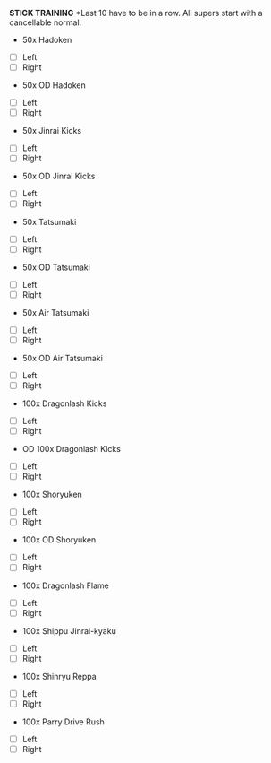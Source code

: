 **STICK TRAINING**
*Last 10 have to be in a row. All supers start with a cancellable normal.

- 50x  Hadoken
- [ ] Left
- [ ] Right
- 50x OD Hadoken
- [ ] Left
- [ ] Right
- 50x Jinrai Kicks
- [ ] Left
- [ ] Right
- 50x OD Jinrai Kicks
- [ ] Left
- [ ] Right
- 50x Tatsumaki
- [ ] Left
- [ ] Right
- 50x OD Tatsumaki
- [ ] Left
- [ ] Right
-  50x Air Tatsumaki
- [ ] Left
- [ ] Right
- 50x OD Air Tatsumaki
- [ ] Left
- [ ] Right
- 100x Dragonlash Kicks
- [ ] Left
- [ ] Right
- OD 100x Dragonlash Kicks
- [ ] Left
- [ ] Right
- 100x Shoryuken
- [ ] Left
- [ ] Right
- 100x OD Shoryuken
- [ ] Left
- [ ] Right
- 100x Dragonlash Flame
- [ ] Left
- [ ] Right
- 100x Shippu Jinrai-kyaku
- [ ] Left
- [ ] Right
- 100x Shinryu Reppa
- [ ] Left
- [ ] Right
- 100x Parry Drive Rush
- [ ] Left
- [ ] Right

